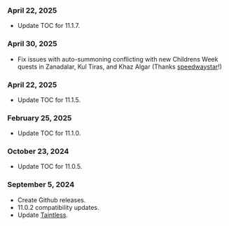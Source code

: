 ### April 22, 2025 ###
* Update TOC for 11.1.7.

### April 30, 2025 ###
* Fix issues with auto-summoning conflicting with new Childrens Week quests in Zanadalar, Kul Tiras, and Khaz Algar (Thanks [speedwaystar](https://github.com/speedwaystar)!)

### April 22, 2025 ###
* Update TOC for 11.1.5.

### February 25, 2025 ###
* Update TOC for 11.1.0.

### October 23, 2024 ###
* Update TOC for 11.0.5.

### September 5, 2024 ###
* Create Github releases.
* 11.0.2 compatibility updates.
* Update [Taintless](https://www.townlong-yak.com/addons/taintless/release/24-07-27).